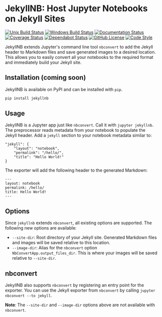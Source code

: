 <h1>JekyllNB: Host Jupyter Notebooks on Jekyll Sites</h1>

[![Unix Build Status](https://img.shields.io/travis/klane/jekyllnb.svg?label=Unix&logo=travis)](https://travis-ci.org/klane/jekyllnb)
[![Windows Build Status](https://img.shields.io/appveyor/ci/klane/jekyllnb.svg?label=Windows&logo=appveyor)](https://ci.appveyor.com/project/klane/jekyllnb)
[![Documentation Status](https://img.shields.io/readthedocs/jekyllnb.svg?label=Docs&logo=read%20the%20docs)](https://jekyllnb.readthedocs.io/en/latest)
[![Coverage Status](https://img.shields.io/codecov/c/github/klane/jekyllnb.svg?label=Coverage&logo=codecov)](https://codecov.io/gh/klane/jekyllnb)
[![Dependabot Status](https://api.dependabot.com/badges/status?host=github&repo=klane/jekyllnb)](https://dependabot.com)
[![GitHub License](https://img.shields.io/github/license/klane/jekyllnb.svg?label=License)](LICENSE)
[![Code Style](https://img.shields.io/badge/code%20style-black-000000.svg)](https://github.com/python/black)

JekyllNB extends Jupyter's command line tool `nbconvert` to add the Jekyll header to Markdown files and save generated images to a desired location. This allows you to easily convert all your notebooks to the required format and immediately build your Jekyll site.

## Installation (coming soon)

JekyllNB is available on PyPI and can be installed with `pip`.

```bash
pip install jekyllnb
```

## Usage

JekyllNB is a Jupyter app just like `nbconvert`. Call it with `jupyter jekyllnb`. The preprocessor reads metadata from your notebook to populate the Jekyll header. Add a `jekyll` section to your notebook metadata similar to:

```
"jekyll": {
    "layout": "notebook",
    "permalink": "/hello/",
    "title": "Hello World!"
}
```

The exporter will add the following header to the generated Markdown:

```
---
layout: notebook
permalink: /hello/
title: Hello World!
---
```

## Options

Since `jekyllnb` extends `nbconvert`, all existing options are supported. The following new options are available:

- `--site-dir`: Root directory of your Jekyll site. Generated Markdown files and images will be saved relative to this location.
- `--image-dir`: Alias for the `nbconvert` option `NbConvertApp.output_files_dir`. This is where your images will be saved relative to `--site-dir`.

## nbconvert

JekyllNB also supports `nbconvert` by registering an entry point for the exporter. You can use the Jekyll exporter from `nbconvert` by calling `jupyter nbconvert --to jekyll`.

**Note**: The `--site-dir` and `--image-dir` options above are not available with `nbconvert`.
